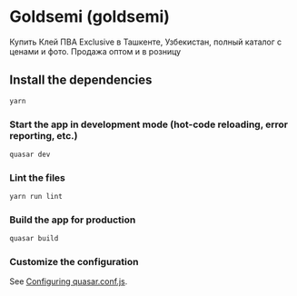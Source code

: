 # Goldsemi (goldsemi)

Купить Клей ПВА Exclusive в Ташкенте, Узбекистан, полный каталог с ценами и фото. Продажа оптом и в розницу

## Install the dependencies

```bash
yarn
```

### Start the app in development mode (hot-code reloading, error reporting, etc.)

```bash
quasar dev
```

### Lint the files

```bash
yarn run lint
```

### Build the app for production

```bash
quasar build
```

### Customize the configuration

See [Configuring quasar.conf.js](https://quasar.dev/quasar-cli/quasar-conf-js).
